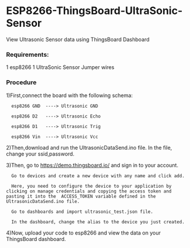 # ESP8266-ThingsBoard-UltraSonic-Sensor
View Ultrasonic Sensor data using ThingsBoard Dashboard

<h3>Requirements:</h3>
1 esp8266
1 UltraSonic Sensor
Jumper wires

<h3>Procedure</h3>

1)First,connect the board with the following schema:

      esp8266 GND  ----> Ultrasonic GND
      
      esp8266 D2   ----> Ultrasonic Echo
      
      esp8266 D1   ----> Ultrasonic Trig
      
      esp8266 Vin  ----> Ultrasonic Vcc

2)Then,download and run the UltrasonicDataSend.ino file. In the file, change your ssid,password.


3)Then, go to https://demo.thingsboard.io/ and sign in to your account.

      Go to devices and create a new device with any name and click add.
      
      Here, you need to configure the device to your application by clicking on manage credentials and copying the access token and pasting it into the  ACCESS_TOKEN variable defined in the UltrasonicDataSend.ino file.
      
      Go to dashboards and import ultrasonic_test.json file.
      
      In the dashboard, change the alias to the device you just created.

4)Now, upload your code to esp8266 and view the data on your ThingsBoard dashboard.


